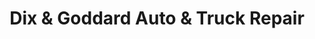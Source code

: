 ---
title: "Dix & Goddard Auto & Truck Repair"
url: /lincoln-park/dix-and-goddard-auto-and-truck-repair/
shop: car repair
---